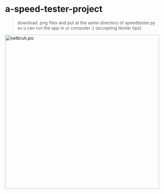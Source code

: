# a-speed-tester-project
>download .png files and put at the same directory of speedtester.py so u can run the app in ur computer :) (accepting tkinter tips)

<div>
  <a href="https://github.com/parreira7">
  <img align="center", alt='netbruh.pic', height="500", style="border.radius=50px;", src="https://th.bing.com/th/id/R.cea1d72266eec94333e2897f8ee86bf1?rik=rKAbz7%2bV62ncCA&pid=ImgRaw&r=0">
</div>
